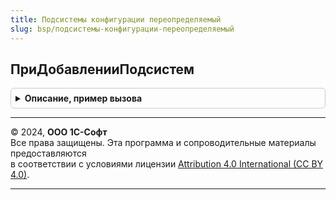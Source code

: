 ```yaml
---
title: Подсистемы конфигурации переопределяемый
slug: bsp/подсистемы-конфигурации-переопределяемый
---
```



## ПриДобавленииПодсистем
<details style="margin: 1em 0; padding: 0.5em; border: 1px solid #ccc; border-radius: 6px;">

<summary style="font-weight: bold; cursor: pointer;">Описание, пример вызова</summary>

```bsl

// Определяет список модулей библиотек и конфигурации, которые предоставляют
// основные сведения о себе: имя, версия, список обработчиков обновления
// а также зависимости от других библиотек.
//
// Состав обязательных процедур такого модуля см. в общем модуле ОбновлениеИнформационнойБазыБСП
// (область ПрограммныйИнтерфейс).
// При этом сам модуль Библиотеки стандартных подсистем ОбновлениеИнформационнойБазыБСП
// не требуется явно добавлять в массив МодулиПодсистем.
//
// Параметры:
//  МодулиПодсистем - Массив - имена серверных общих модулей библиотек и конфигурации.
//                             Например: "ОбновлениеИнформационнойБазыБРО" - библиотека,
//                                       "ОбновлениеИнформационнойБазыБП"  - конфигурация.
//
Процедура ПриДобавленииПодсистем(МодулиПодсистем) Экспорт
```

Пример вызова
```bsl
ПодсистемыКонфигурацииПереопределяемый.ПриДобавленииПодсистем(МодулиПодсистем) 
```
</details>

---

© 2024, **ООО 1С-Софт**  
Все права защищены. Эта программа и сопроводительные материалы предоставляются  
в соответствии с условиями лицензии [Attribution 4.0 International (CC BY 4.0)](https://creativecommons.org/licenses/by/4.0/legalcode).

---
